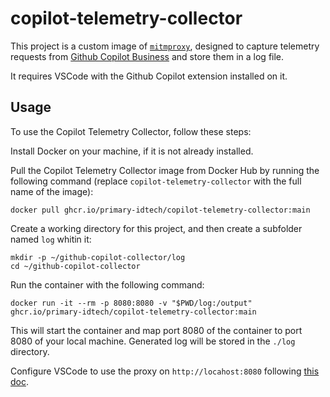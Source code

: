 # copilot-telemetry-collector

This project is a custom image of [`mitmproxy`](https://mitmproxy.org/),
designed to capture telemetry requests from
[Github Copilot Business](https://github.com/features/copilot) and store
them in a log file.

It requires VSCode with the Github Copilot extension installed on it.

## Usage

To use the Copilot Telemetry Collector, follow these steps:

Install Docker on your machine, if it is not already installed.

Pull the Copilot Telemetry Collector image from Docker Hub by running
the following command (replace `copilot-telemetry-collector` with the
full name of the image):

```
docker pull ghcr.io/primary-idtech/copilot-telemetry-collector:main
```

Create a working directory for this project, and then create a subfolder
named `log` whitin it:

```
mkdir -p ~/github-copilot-collector/log
cd ~/github-copilot-collector
```

Run the container with the following command:

```
docker run -it --rm -p 8080:8080 -v "$PWD/log:/output" ghcr.io/primary-idtech/copilot-telemetry-collector:main
```

This will start the container and map port 8080 of the container to 
port 8080 of your local machine. Generated log will be stored in the
`./log` directory.

Configure VSCode to use the proxy on `http://locahost:8080` following
[this doc](https://docs.mend.io/en-US/bundle/wsk/page/how_to_set_up_proxy_settings_for_advise_for_visual_studio_code.html).